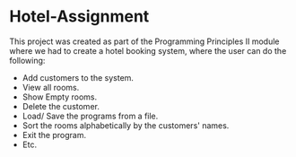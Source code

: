 # Hotel-Assignment

This project was created as part of the Programming Principles II module where we had to create a hotel booking system, where the user can do the following:
- Add customers to the system.
- View all rooms.
- Show Empty rooms.
- Delete the customer.
- Load/ Save the programs from a file.
- Sort the rooms alphabetically by the customers' names.
- Exit the program.
- Etc.
